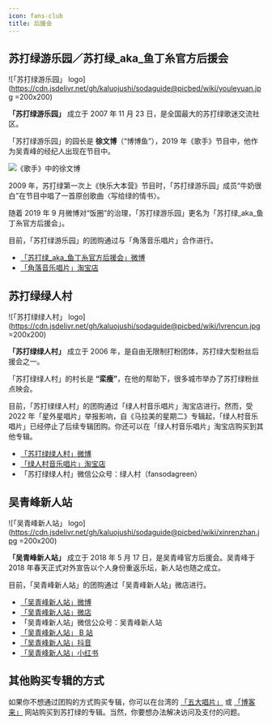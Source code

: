 ```yaml
---
icon: fans-club
title: 后援会
---
```


## 苏打绿游乐园／苏打绿_aka_鱼丁糸官方后援会

![「苏打绿游乐园」 logo](https://cdn.jsdelivr.net/gh/kaluojushi/sodaguide@picbed/wiki/youleyuan.jpg =200x200)

**「苏打绿游乐园」** 成立于 2007 年 11 月 23 日，是全国最大的苏打绿歌迷交流社区。

「苏打绿游乐园」的园长是 **徐文博**（“博博鱼”），2019 年《歌手》节目中，他作为吴青峰的经纪人出现在节目中。

![《歌手》中的徐文博](https://cdn.jsdelivr.net/gh/kaluojushi/sodaguide@picbed/wiki/xuwenbo.png)

2009 年，苏打绿第一次上《快乐大本营》节目时，「苏打绿游乐园」成员“牛奶很白”在节目中唱了一首原创歌曲〈写给绿的情书〉。

随着 2019 年 9 月微博对“饭圈”的治理，「苏打绿游乐园」更名为「苏打绿_aka_鱼丁糸官方后援会」。

目前，「苏打绿游乐园」的团购通过与「角落音乐唱片」合作进行。

- [「苏打绿_aka_鱼丁糸官方后援会」微博](https://weibo.com/u/1678065052)
- [「角落音乐唱片」淘宝店](https://jiaoluocd.taobao.com/) 

## 苏打绿绿人村

![「苏打绿绿人村」 logo](https://cdn.jsdelivr.net/gh/kaluojushi/sodaguide@picbed/wiki/lvrencun.jpg =200x200)

**「苏打绿绿人村」** 成立于 2006 年，是自由无限制打粉团体，苏打绿大型粉丝后援会之一。

「苏打绿绿人村」的村长是 **“栾瘦”**，在他的帮助下，很多城市举办了苏打绿粉丝点映会。

目前，「苏打绿绿人村」的团购通过「绿人村音乐唱片」淘宝店进行。然而，受 2022 年「星外星唱片」举报影响，自《马拉美的星期二》专辑起，「绿人村音乐唱片」已经停止了后续专辑团购。你还可以在「绿人村音乐唱片」淘宝店购买到其他专辑。

- [「苏打绿绿人村」微博](https://weibo.com/u/1676325360)
- [「绿人村音乐唱片」淘宝店](https://shop62822395.taobao.com/)
- 「苏打绿绿人村」微信公众号：绿人村（fansodagreen）

## 吴青峰新人站

![「吴青峰新人站」 logo](https://cdn.jsdelivr.net/gh/kaluojushi/sodaguide@picbed/wiki/xinrenzhan.jpg =200x200)

**「吴青峰新人站」** 成立于 2018 年 5 月 17 日，是吴青峰官方后援会。吴青峰于 2018 年春天正式对外宣告以个人身份重返乐坛，新人站也随之成立。

目前，「吴青峰新人站」的团购通过「吴青峰新人站」微店进行。

- [「吴青峰新人站」微博](https://weibo.com/u/6552585714)
- [「吴青峰新人站」微店](https://shop1780963986.v.weidian.com/?userid=1780963986)
- 「吴青峰新人站」微信公众号：吴青峰新人站
- [「吴青峰新人站」 B 站](https://space.bilibili.com/346969784)
- [「吴青峰新人站」抖音](https://www.douyin.com/user/MS4wLjABAAAA0dSF2BAErm_iQ5uD0S-r2OdRf96CXMrkx5Iv6REyu7g)
- [「吴青峰新人站」小红书](https://www.xiaohongshu.com/user/profile/5d3804950000000011021658)

## 其他购买专辑的方式

如果你不想通过团购的方式购买专辑，你可以在台湾的 [「五大唱片」](https://www.5music.com.tw/) 或 [「博客来」](https://www.books.com.tw/) 网站购买到苏打绿的专辑。当然，你要想办法解决访问及支付的问题。
